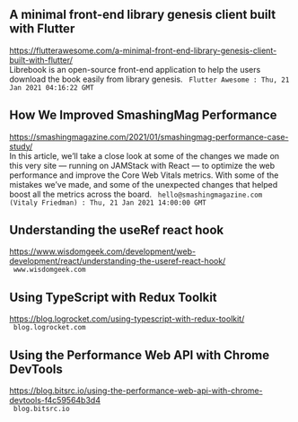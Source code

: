 ## A minimal front-end library genesis client built with Flutter  
https://flutterawesome.com/a-minimal-front-end-library-genesis-client-built-with-flutter/  
Librebook is an open-source front-end application to help the users download the book easily from library genesis. ` Flutter Awesome : Thu, 21 Jan 2021 04:16:22 GMT`
  

## How We Improved SmashingMag Performance  
https://smashingmagazine.com/2021/01/smashingmag-performance-case-study/  
In this article, we’ll take a close look at some of the changes we made on this very site &mdash; running on JAMStack with React &mdash; to optimize the web performance and improve the Core Web Vitals metrics. With some of the mistakes we’ve made, and some of the unexpected changes that helped boost all the metrics across the board. ` hello@smashingmagazine.com (Vitaly Friedman) : Thu, 21 Jan 2021 14:00:00 GMT`
  

## Understanding the useRef react hook  
https://www.wisdomgeek.com/development/web-development/react/understanding-the-useref-react-hook/  
 ` www.wisdomgeek.com`
  

## Using TypeScript with Redux Toolkit  
https://blog.logrocket.com/using-typescript-with-redux-toolkit/  
 ` blog.logrocket.com`
  

## Using the Performance Web API with Chrome DevTools  
https://blog.bitsrc.io/using-the-performance-web-api-with-chrome-devtools-f4c59564b3d4  
 ` blog.bitsrc.io`
  

